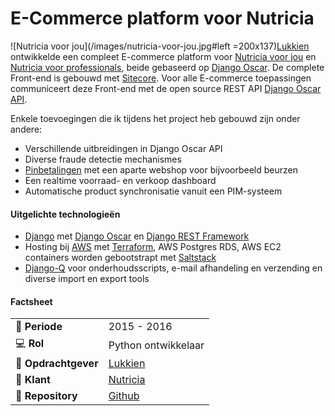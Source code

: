 # E-Commerce platform voor Nutricia

![Nutricia voor jou](/images/nutricia-voor-jou.jpg#left =200x137)[Lukkien](http://www.lukkien.nl) ontwikkelde een compleet E-commerce platform voor [Nutricia voor jou](https://www.nutriciavoorjou.nl) en [Nutricia voor professionals](https://www.nutriciavoorprofessionals.nl/), beide gebaseerd op [Django Oscar](https://github.com/django-oscar/django-oscar). De complete Front-end is gebouwd met [Sitecore](https://www.sitecore.com). Voor alle E-commerce toepassingen communiceert deze Front-end met de open source REST API [Django Oscar API](https://django-oscar-api.readthedocs.io/en/latest/).

Enkele toevoegingen die ik tijdens het project heb gebouwd zijn onder andere:
- Verschillende uitbreidingen in Django Oscar API
- Diverse fraude detectie mechanismes
- [Pinbetalingen](https://payplaza.com/nutricia-implements-point2pay/) met een aparte webshop voor bijvoorbeeld beurzen
- Een realtime voorraad- en verkoop dashboard
- Automatische product synchronisatie vanuit een PIM-systeem


#### Uitgelichte technologieën
- [Django](https://www.djangoproject.com/) met [Django Oscar](https://github.com/django-oscar/django-oscar) en [Django REST Framework](https://www.django-rest-framework.org/)
- Hosting bij [AWS](https://aws.amazon.com/) met [Terraform](https://www.terraform.io/), AWS Postgres RDS, AWS EC2 containers worden gebootstrapt met [Saltstack](https://www.saltstack.com/)
- [Django-Q](https://django-q.readthedocs.io/en/latest/) voor onderhoudsscripts, e-mail afhandeling en verzending en diverse import en export tools


#### Factsheet
|                            |                                                             |
| -------------------------- | ----------------------------------------------------------- |
| :calendar: **Periode**     | 2015 - 2016                                                 |
| :computer: **Rol**         | Python ontwikkelaar                                         |
| :office: **Opdrachtgever** | [Lukkien](https://www.lukkien.com/)                         |
| :man: **Klant**            | [Nutricia](https://www.nutriciavoorjou.nl)                  |
| :link: **Repository**      | [Github](https://github.com/django-oscar/django-oscar-api/) |
